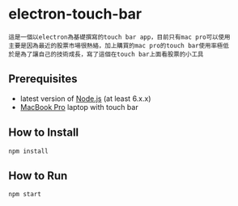 # electron-touch-bar
```
這是一個以electron為基礎撰寫的touch bar app，目前只有mac pro可以使用
主要是因為最近的股票市場很熱絡，加上購買的mac pro的touch bar使用率極低
於是為了讓自己的技術成長，寫了這個在touch bar上面看股票的小工具
```
## Prerequisites

* latest version of [Node.js](https://nodejs.org/) (at least 6.x.x)
* [MacBook Pro](http://www.apple.com/macbook-pro/) laptop with touch bar

## How to Install

    npm install
    
## How to Run

    npm start
